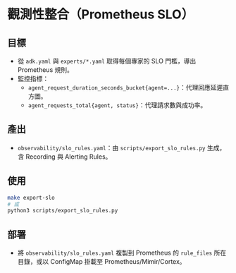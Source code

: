 # 觀測性整合（Prometheus SLO）

## 目標
- 從 `adk.yaml` 與 `experts/*.yaml` 取得每個專家的 SLO 門檻，導出 Prometheus 規則。
- 監控指標：
  - `agent_request_duration_seconds_bucket{agent=...}`：代理回應延遲直方圖。
  - `agent_requests_total{agent, status}`：代理請求數與成功率。

## 產出
- `observability/slo_rules.yaml`：由 `scripts/export_slo_rules.py` 生成，含 Recording 與 Alerting Rules。

## 使用
```bash
make export-slo
# 或
python3 scripts/export_slo_rules.py
```

## 部署
- 將 `observability/slo_rules.yaml` 複製到 Prometheus 的 `rule_files` 所在目錄，或以 ConfigMap 掛載至 Prometheus/Mimir/Cortex。
